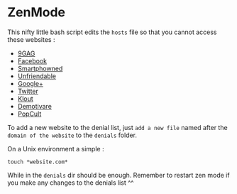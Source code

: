 # ZenMode

This nifty little bash script edits the `hosts` file so that you cannot access these websites : 

- [9GAG](http://9gag.com/)
- [Facebook](http://facebook.com/)
- [Smartphowned](http://smartphowned.com/)
- [Unfriendable](http://unfriendable.com/)
- [Google+](http://plus.google.com/)
- [Twitter](http://twitter.com/)
- [Klout](http://klout.com/)
- [Demotivare](http://demotivare.com/)
- [PopCult](http://popcult.ro/)

To add a new website to the denial list, just `add a new file` named after the `domain of the website` to the `denials` folder.

On a Unix environment a simple :
	
	touch *website.com*

While in the `denials` dir should be enough. Remember to restart zen mode if you make any changes to the denials list ^^
